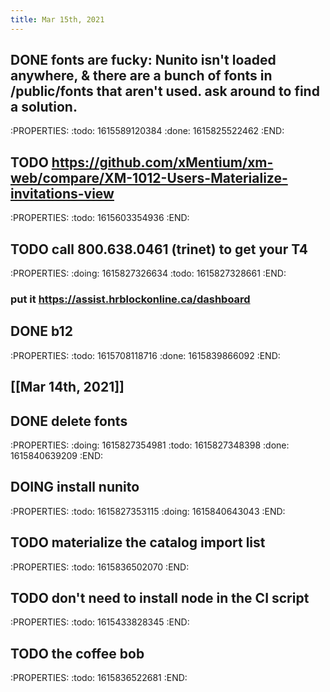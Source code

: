 ```yaml
---
title: Mar 15th, 2021
---
```


## DONE fonts are fucky: Nunito isn't loaded anywhere, & there are a bunch of fonts in /public/fonts that aren't used. ask around to find a solution.
:PROPERTIES:
:todo: 1615589120384
:done: 1615825522462
:END:
## TODO https://github.com/xMentium/xm-web/compare/XM-1012-Users-Materialize-invitations-view
:PROPERTIES:
:todo: 1615603354936
:END:
## TODO call 800.638.0461 (trinet) to get your T4
:PROPERTIES:
:doing: 1615827326634
:todo: 1615827328661
:END:
### put it https://assist.hrblockonline.ca/dashboard
## DONE b12
:PROPERTIES:
:todo: 1615708118716
:done: 1615839866092
:END:
## [[Mar 14th, 2021]]
## DONE delete fonts
:PROPERTIES:
:doing: 1615827354981
:todo: 1615827348398
:done: 1615840639209
:END:
## DOING install nunito
:PROPERTIES:
:todo: 1615827353115
:doing: 1615840643043
:END:
## TODO materialize the catalog import list
:PROPERTIES:
:todo: 1615836502070
:END:
## TODO don't need to install node in the CI script
:PROPERTIES:
:todo: 1615433828345
:END:
## TODO the coffee bob
:PROPERTIES:
:todo: 1615836522681
:END:
